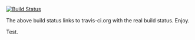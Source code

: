 [![Build Status](https://travis-ci.org/element-82/wr-iot.png?branch=master)](https://travis-ci.org/element-82/wr-iot)

The above build status links to travis-ci.org with the real build status.  Enjoy.


Test.
